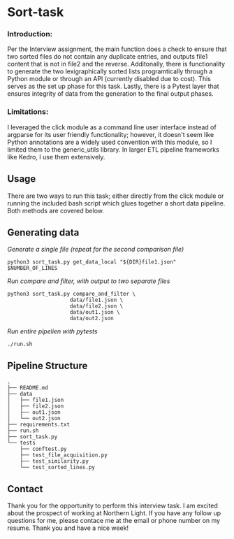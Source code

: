 # Sort-task
### Introduction:
Per the Interview assignment, the main function does a check to ensure that two sorted
files do not contain any duplicate entries, and outputs file1 content that is not in file2
and the reverse.  Additonally, there is functionality to generate the two lexigraphically 
sorted lists programtically through a Python module or through an API (currently disabled due to cost).  This serves as the set up phase for this task.  Lastly, there is a Pytest
layer that ensures integrity of data from the generation to the final output phases.

### Limitations:
I leveraged the click module as a command line user interface instead of argparse for its user friendly functionality; however, it doesn't seem like Python annotations are a widely used convention with this module, so I limited them to the generic_utils library.  In larger ETL pipeline frameworks like Kedro, I use them extensively.

## Usage
There are two ways to run this task; either directly from the click module or running the included bash script which glues together a short data pipeline.  Both methods are covered below.

## Generating data

_Generate a single file (repeat for the second comparison file)_

```python3 sort_task.py get_data_local "${DIR}file1.json" $NUMBER_OF_LINES ```


_Run compare and filter, with output to two separate files_

```
python3 sort_task.py compare_and_filter \
                    data/file1.json \
                    data/file2.json \
                    data/out1.json \
                    data/out2.json

```

_Run entire pipelien with pytests_

```./run.sh```

## Pipeline Structure

```
.
├── README.md
├── data
│   ├── file1.json
│   ├── file2.json
│   ├── out1.json
│   └── out2.json
├── requirements.txt
├── run.sh
├── sort_task.py
└── tests
    ├── conftest.py
    ├── test_file_acquisition.py
    ├── test_similarity.py
    └── test_sorted_lines.py
```

## Contact
Thank you for the opportunity to perform this interview task.  I am excited about the prospect of working at Northern Light.  If you have any follow up questions for me, please contace me at the email or phone number on my resume.  Thank you and have a nice week!